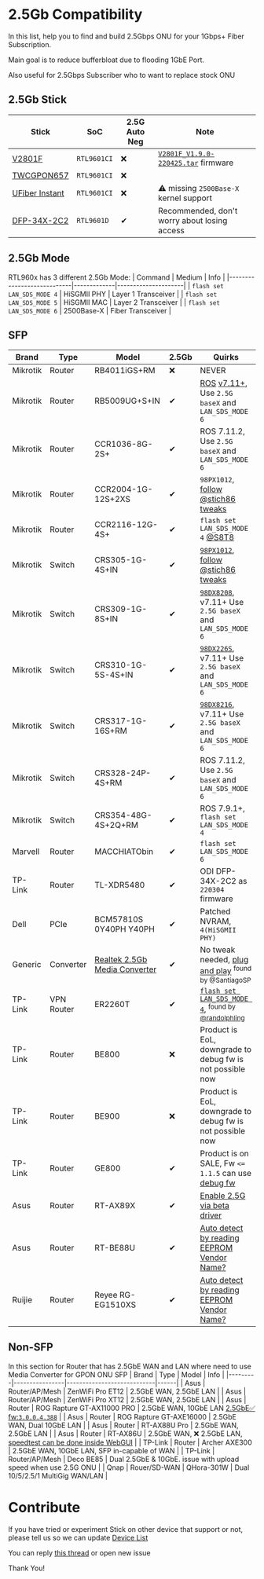 # 2.5Gb Compatibility
In this list, help you to find and build 2.5Gbps ONU for your 1Gbps+ Fiber Subscription.

Main goal is to reduce bufferbloat due to flooding 1GbE Port.

Also useful for 2.5Gbps Subscriber who to want to replace stock ONU

## 2.5Gb Stick
| Stick | SoC  | 2.5G Auto Neg |Note |
|-------|------|---------------|------|
| [V2801F](https://www.baudcom.com.cn/epon-gpon-onu-stick-sfp-module-with-mac-inside.html) | `RTL9601CI` | ❌ | [`V2801F_V1.9.0-220425.tar`](../Firmware/V2801F/README.md) firmware |
| [TWCGPON657](https://item.taobao.com/item.htm?spm=a1z09.2.0.0.c0552e8d7UBYLF&id=597031866488) | `RTL9601CI` | ❌ |
| [UFiber Instant](https://store.ui.com/collections/operator-ufiber/products/uf-instant) | `RTL9601CI` | ❌ | ⚠️ missing `2500Base-X` kernel support |
| [DFP-34X-2C2](https://www.aliexpress.com/item/1005003515662920.html) | `RTL9601D` | ✔ | Recommended, don't worry about losing access |

## 2.5Gb Mode
RTL960x has 3 different 2.5Gb Mode:
| Command                    | Medium      | Info                |
|----------------------------|-------------|---------------------|
| `flash set LAN_SDS_MODE 4` | HiSGMII PHY | Layer 1 Transceiver |
| `flash set LAN_SDS_MODE 5` | HiSGMII MAC | Layer 2 Transceiver |
| `flash set LAN_SDS_MODE 6` | 2500Base-X  | Fiber Transceiver   |

## SFP
| Brand    | Type   | Model                     | 2.5Gb | Quirks |
|----------|--------|---------------------------|------------|--------|
| Mikrotik | Router | RB4011iGS+RM              | ❌ | NEVER |
| Mikrotik | Router | RB5009UG+S+IN             | ✔  | [ROS](https://forum.mikrotik.com/viewtopic.php?t=190351#p964617) [v7.11+](https://github.com/Anime4000/RTL960x/discussions/223#discussioncomment-7869296), Use `2.5G baseX` and `LAN_SDS_MODE 6` |
| Mikrotik | Router | CCR1036-8G-2S+            | ✔ | ROS 7.11.2, Use `2.5G baseX` and `LAN_SDS_MODE 6` |
| Mikrotik | Router | CCR2004-1G-12S+2XS        | ✔ | `98PX1012`, [follow @stich86 tweaks](https://github.com/Anime4000/RTL960x/issues/17#issuecomment-1101435506)|
| Mikrotik | Router | CCR2116-12G-4S+           | ✔ | `flash set LAN_SDS_MODE 4` [@S8T8](https://github.com/Anime4000/RTL960x/issues/122?notification_referrer_id=NT_kwDOAB0f67I1MzMwMTg0Mjc4OjE5MDg3MTU#issuecomment-1435783070) |
| Mikrotik | Switch | CRS305-1G-4S+IN           | ✔ | [`98PX1012`](https://forum.mikrotik.com/viewtopic.php?t=185066#p929130), [follow @stich86 tweaks](https://github.com/Anime4000/RTL960x/issues/17#issuecomment-1101435506) |
| Mikrotik | Switch | CRS309-1G-8S+IN           | ✔ | [`98DX8208`](https://forum.mikrotik.com/viewtopic.php?t=185066#p929130), v7.11+ Use `2.5G baseX` and `LAN_SDS_MODE 6` | 
| Mikrotik | Switch | CRS310-1G-5S-4S+IN        | ✔ | [`98DX226S`](https://forum.mikrotik.com/viewtopic.php?t=185066#p929130), v7.11+ Use `2.5G baseX` and `LAN_SDS_MODE 6` |
| Mikrotik | Switch | CRS317-1G-16S+RM          | ✔ | [`98DX8216`](https://forum.mikrotik.com/viewtopic.php?t=185066#p929130), v7.11+ Use `2.5G baseX` and `LAN_SDS_MODE 6` |
| Mikrotik | Switch | CRS328-24P-4S+RM          | ✔ | ROS 7.11.2, Use `2.5G baseX` and `LAN_SDS_MODE 6` |
| Mikrotik | Switch | CRS354-48G-4S+2Q+RM       | ✔ | ROS 7.9.1+, `flash set LAN_SDS_MODE 4` |
| Marvell  | Router | MACCHIATObin              | ✔ | `flash set LAN_SDS_MODE 6` |
| TP-Link  | Router | TL-XDR5480                | ✔ | ODI DFP-34X-2C2 as `220304` firmware |
| Dell     | PCIe   | BCM57810S 0Y40PH Y40PH    | ✔ | Patched NVRAM, `4(HiSGMII PHY)` |
| Generic  | Converter | [Realtek 2.5Gb Media Converter](https://www.aliexpress.com/item/1005004340369253.html) | ✔ | No tweak needed, [plug and play](https://github.com/Anime4000/RTL960x/blob/main/Docs/Images/2.5G%20Media%20Converter.png) <sup>found by @SantiagoSP</sup> |
| TP-Link  | VPN Router | ER2260T               | ✔ | [`flash set LAN_SDS_MODE 4`](https://github.com/Anime4000/RTL960x/issues/17#issuecomment-1225109484), <sup>found by [@randolphling](https://github.com/randolphling)</sup>  |
| TP-Link  | Router     | BE800                 | ❌ | Product is EoL, downgrade to debug fw is not possible now |
| TP-Link  | Router     | BE900                 | ❌ | Product is EoL, downgrade to debug fw is not possible now |
| TP-Link  | Router     | GE800                 | ✔ | Product is on SALE, Fw `<= 1.1.5` can use [debug fw](https://github.com/Anime4000/RTL960x/tree/main/Firmware_Router/TP-Link/Archer%20GE800) |
| Asus     | Router     | RT-AX89X              | ✔ | [Enable 2.5G via beta driver](https://github.com/Anime4000/RTL960x/issues/191#issuecomment-1810119047) |
| Asus     | Router     | RT-BE88U              | ✔ | [Auto detect by reading EEPROM Vendor Name?](https://www.youtube.com/watch?v=qMQLvA3F4R0) |
| Ruijie   | Router     | Reyee RG-EG1510XS     | ✔ | [Auto detect by reading EEPROM Vendor Name?](https://github.com/Anime4000/RTL960x/blob/main/Docs/Images/Reyee%20RG-EG1510XS.jpg) |

## Non-SFP
In this section for Router that has 2.5GbE WAN and LAN where need to use Media Converter for GPON ONU SFP
| Brand   | Type           | Model                      | Info |
|---------|----------------|----------------------------|------|
| Asus    | Router/AP/Mesh | ZenWiFi Pro ET12           | 2.5GbE WAN, 2.5GbE LAN     |
| Asus    | Router/AP/Mesh | ZenWiFi Pro XT12           | 2.5GbE WAN, 2.5GbE LAN     |
| Asus    | Router         | ROG Rapture GT-AX11000 PRO | 2.5GbE WAN, 10GbE LAN [2.5GbE✅ fw:`3.0.0.4.388`](https://www.asus.com/support/FAQ/1049681/)      |
| Asus    | Router         | ROG Rapture GT-AXE16000    | 2.5GbE WAN, Dual 10GbE LAN |
| Asus    | Router         | RT-AX88U Pro               | 2.5GbE WAN, 2.5GbE LAN     |
| Asus    | Router         | RT-AX86U                   | 2.5GbE WAN, ❌ 2.5GbE LAN, [speedtest can be done inside WebGUI](https://forum.lowyat.net/index.php?showtopic=4925452&st=660&p=107398985&#entry107398985) |
| TP-Link | Router         | Archer AXE300              | 2.5GbE WAN, 10GbE LAN, SFP in-capable of WAN |
| TP-Link | Router/AP/Mesh | Deco BE85                  | Dual 2.5GbE & 10GbE. issue with upload speed when use 2.5G ONU |
| Qnap    | Rouer/SD-WAN   | QHora-301W                 | Dual 10/5/2.5/1 MultiGig WAN/LAN |



# Contribute
If you have tried or experiment Stick on other device that support or not, please tell us so we can update [Device List](#device-list)

You can reply [this thread](https://github.com/Anime4000/RTL960x/issues/17) or open new issue

Thank You!
